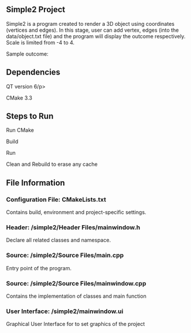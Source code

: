 <h2>Simple2 Project</h2>
Simple2 is a program created to render a 3D object using coordinates (vertices and edges). In this stage, user can add vertex, edges (into the data/object.txt file) and the program will display the outcome respectively. Scale is limited from -4 to 4.

Sample outcome:


<h2>Dependencies</h2>
<p>QT version 6/p>
<p>CMake 3.3</p>

<h2>Steps to Run</h2>
<p>Run CMake</p>
<p>Build</p>
<p>Run</p>
<p>Clean and Rebuild to erase any cache<p>

<h2>File Information</h2>
<h3>Configuration File: CMakeLists.txt</h3>
<p>Contains build, environment and project-specific settings.</p>
<h3>Header: /simple2/Header Files/mainwindow.h</h3>
<p>Declare all related classes and namespace.</p>
<h3>Source: /simple2/Source Files/main.cpp</h3>
<p>Entry point of the program.</p>
<h3>Source: /simple2/Source Files/mainwindow.cpp</h3>
<p>Contains the implementation of classes and main function</p>
<h3>User Interface: /simple2/mainwindow.ui</h3>
<p>Graphical User Interface for to set graphics of the project</p>


